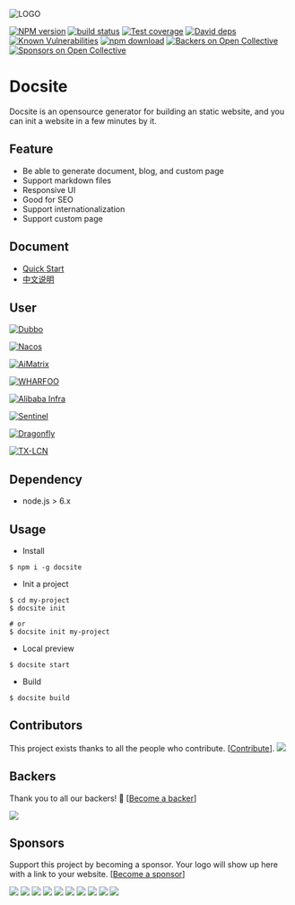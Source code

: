![LOGO](https://img.alicdn.com/tfs/TB1YGpBHxjaK1RjSZFAXXbdLFXa-254-50.png)

[![NPM version][npm-image]][npm-url]
[![build status][travis-image]][travis-url]
[![Test coverage][codecov-image]][codecov-url]
[![David deps][david-image]][david-url]
[![Known Vulnerabilities][snyk-image]][snyk-url]
[![npm download][download-image]][download-url]
[![Backers on Open Collective](https://opencollective.com/docsite/backers/badge.svg)](#backers)
[![Sponsors on Open Collective](https://opencollective.com/docsite/sponsors/badge.svg)](#sponsors) 

[npm-image]: https://img.shields.io/npm/v/docsite.svg?style=flat-square
[npm-url]: https://npmjs.org/package/docsite
[travis-image]: https://img.shields.io/travis/txd-team/docsite.svg?style=flat-square
[travis-url]: https://travis-ci.org/txd-team/docsite
[codecov-image]: https://codecov.io/gh/txd-team/docsite/branch/master/graph/badge.svg
[codecov-url]: https://codecov.io/gh/txd-team/docsite
[david-image]: https://img.shields.io/david/txd-team/docsite.svg?style=flat-square
[david-url]: https://david-dm.org/txd-team/docsite
[snyk-image]: https://snyk.io/test/npm/docsite/badge.svg?style=flat-square
[snyk-url]: https://snyk.io/test/npm/docsite
[download-image]: https://img.shields.io/npm/dm/docsite.svg?style=flat-square
[download-url]: https://npmjs.org/package/docsite

# Docsite

Docsite is an opensource generator for building an static website, and you can init a website in a few minutes by it.

## Feature

- Be able to generate document, blog, and custom page
- Support markdown files
- Responsive UI
- Good for SEO 
- Support internationalization
- Support custom page

## Document

- [Quick Start](https://docsite.js.org/en-us/docs/installation.html)
- [中文说明](./README_zh.md)

## User

[![Dubbo](https://gw.alicdn.com/tfs/TB17zlswBjTBKNjSZFuXXb0HFXa-300-64.png)](https://dubbo.incubator.apache.org/en-us/)

[![Nacos](https://gw.alicdn.com/tfs/TB1SxFhwpooBKNjSZFPXXXa2XXa-300-64.png)](https://nacos.io/en-us/)

[![AiMatrix](https://img.alicdn.com/tfs/TB1FQFVw8jTBKNjSZFwXXcG4XXa-300-64.jpg)](https://aimatrix.ai)

[![WHARFOO](https://wharfoo.github.io/img/wharfoo_blue.png)](https://wharfoo.github.io)

[![Alibaba Infra](https://img.alicdn.com/tfs/TB1F579nxjaK1RjSZFAXXbdLFXa-366-46.png)](http://www.alibabainfra.org)

[![Sentinel](https://sentinelguard.io/img/sentinel_colorful.png)](https://sentinelguard.io)

[![Dragonfly](https://img.alicdn.com/tfs/TB1ThlOucfpK1RjSZFOXXa6nFXa-266-72.png)](https://d7y.io)

[![TX-LCN](http://www.txlcn.org/img/txlcn.png)](http://www.txlcn.org)

## Dependency

- node.js > 6.x

## Usage

- Install

```
$ npm i -g docsite
```

- Init a project

```
$ cd my-project
$ docsite init

# or
$ docsite init my-project
```

- Local preview


```
$ docsite start
```

- Build

```
$ docsite build
```

## Contributors

This project exists thanks to all the people who contribute. [[Contribute](CONTRIBUTING.md)].
<a href="https://github.com/txd-team/docsite/contributors"><img src="https://opencollective.com/docsite/contributors.svg?width=890&button=false" /></a>


## Backers

Thank you to all our backers! 🙏 [[Become a backer](https://opencollective.com/docsite#backer)]

<a href="https://opencollective.com/docsite#backers" target="_blank"><img src="https://opencollective.com/docsite/backers.svg?width=890"></a>


## Sponsors

Support this project by becoming a sponsor. Your logo will show up here with a link to your website. [[Become a sponsor](https://opencollective.com/docsite#sponsor)]

<a href="https://opencollective.com/docsite/sponsor/0/website" target="_blank"><img src="https://opencollective.com/docsite/sponsor/0/avatar.svg"></a>
<a href="https://opencollective.com/docsite/sponsor/1/website" target="_blank"><img src="https://opencollective.com/docsite/sponsor/1/avatar.svg"></a>
<a href="https://opencollective.com/docsite/sponsor/2/website" target="_blank"><img src="https://opencollective.com/docsite/sponsor/2/avatar.svg"></a>
<a href="https://opencollective.com/docsite/sponsor/3/website" target="_blank"><img src="https://opencollective.com/docsite/sponsor/3/avatar.svg"></a>
<a href="https://opencollective.com/docsite/sponsor/4/website" target="_blank"><img src="https://opencollective.com/docsite/sponsor/4/avatar.svg"></a>
<a href="https://opencollective.com/docsite/sponsor/5/website" target="_blank"><img src="https://opencollective.com/docsite/sponsor/5/avatar.svg"></a>
<a href="https://opencollective.com/docsite/sponsor/6/website" target="_blank"><img src="https://opencollective.com/docsite/sponsor/6/avatar.svg"></a>
<a href="https://opencollective.com/docsite/sponsor/7/website" target="_blank"><img src="https://opencollective.com/docsite/sponsor/7/avatar.svg"></a>
<a href="https://opencollective.com/docsite/sponsor/8/website" target="_blank"><img src="https://opencollective.com/docsite/sponsor/8/avatar.svg"></a>
<a href="https://opencollective.com/docsite/sponsor/9/website" target="_blank"><img src="https://opencollective.com/docsite/sponsor/9/avatar.svg"></a>


